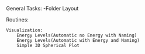 General Tasks:
    -Folder Layout

Routines:

    Visualization:
        Energy Levels(Automatic no Energy with Naming)
        Energy Levels(Automatic with Energy and Naming)
        Simple 3D Spherical Plot    